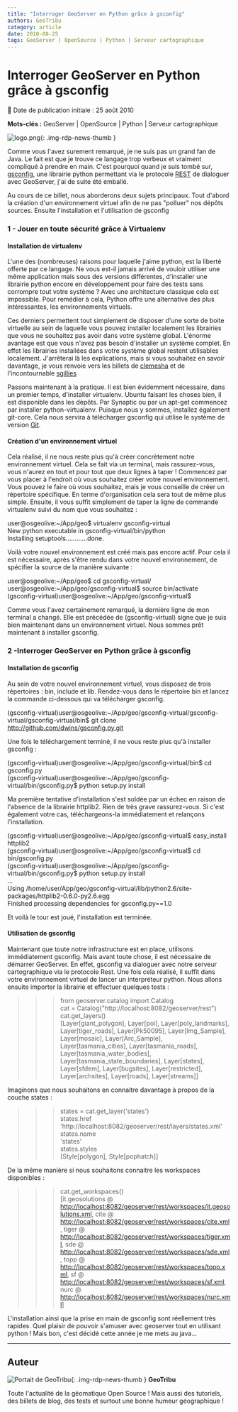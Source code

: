 ```yaml
---
title: "Interroger GeoServer en Python grâce à gsconfig"
authors: GeoTribu
category: article
date: 2010-08-25
tags: GeoServer | OpenSource | Python | Serveur cartographique
---
```


# Interroger GeoServer en Python grâce à gsconfig

:calendar: Date de publication initiale : 25 août 2010

**Mots-clés :** GeoServer | OpenSource | Python | Serveur cartographique

![logo.png](https://cdn.geotribu.fr/img/logos-icones/logiciels_librairies/geoserver.png){: .img-rdp-news-thumb }

Comme vous l'avez surement remarqué, je ne suis pas un grand fan de Java. Le fait est que je trouve ce langage trop verbeux et vraiment compliqué à prendre en main. C'est pourquoi quand je suis tombé sur, [gsconfig](http://wiki.github.com/dwins/gsconfig.py/), une librairie python permettant via le protocole [REST](https://fr.wikipedia.org/wiki/Representational_State_Transfer) de dialoguer avec GeoServer, j'ai de suite été emballé.

Au cours de ce billet, nous aborderons deux sujets principaux. Tout d'abord la création d'un environnement virtuel afin de ne pas "polluer" nos dépôts sources. Ensuite l'installation et l'utilisation de gsconfig

### 1 - Jouer en toute sécurité grâce à Virtualenv

#### Installation de virtualenv

L'une des (nombreuses) raisons pour laquelle j'aime python, est la liberté offerte par ce langage. Ne vous est-il jamais arrivé de vouloir utiliser une même application mais sous des versions différentes, d'installer une librairie python encore en développement pour faire des tests sans corrompre tout votre système ? Avec une architecture classique cela est impossible. Pour remédier à cela, Python offre une alternative des plus intéressantes, les environnements virtuels.

Ces derniers permettent tout simplement de disposer d'une sorte de boite virtuelle au sein de laquelle vous pouvez installer localement les librairies que vous ne souhaitez pas avoir dans votre système global. L'énorme avantage est que vous n'avez pas besoin d'installer un système complet. En effet les librairies installées dans votre système global restent utilisables localement. J'arrêterai là les explications, mais si vous souhaitez en savoir davantage, je vous renvoie vers les billets de [clemesha](http://clemesha.org/blog/2009/jul/05/modern-python-hacker-tools-virtualenv-fabric-pip/) et de l'incontournable [sgillies](http://sgillies.net/blog/1012/bootstrapping-a-python-project/)

Passons maintenant à la pratique. Il est bien évidemment nécessaire, dans un premier temps, d'installer virtualenv. Ubuntu faisant les choses bien, il est disponible dans les dépôts. Par Synaptic ou par un apt-get commencez par installer python-virtualenv. Puisque nous y sommes, installez également git-core. Cela nous servira à télécharger gsconfig qui utilise le système de version [Git](https://fr.wikipedia.org/wiki/Git).

#### Création d'un environnement virtuel

Cela réalisé, il ne nous reste plus qu'à créer concrètement notre environnement virtuel. Cela se fait via un terminal, mais rassurez-vous, vous n'aurez en tout et pour tout que deux lignes à taper ! Commencez par vous placer à l'endroit où vous souhaitez créer votre nouvel environnement. Vous pouvez le faire où vous souhaitez, mais je vous conseille de créer un répertoire spécifique. En terme d'organisation cela sera tout de même plus simple. Ensuite, il vous suffit simplement de taper la ligne de commande virtualenv suivi du nom que vous souhaitez :

user@osgeolive:~/App/geo$ virtualenv gsconfig-virtual  
New python executable in gsconfig-virtual/bin/python  
Installing setuptools............done.  

Voilà votre nouvel environnement est créé mais pas encore actif. Pour cela il est nécessaire, après s'être rendu dans votre nouvel environnement, de spécifier la source de la manière suivante :

user@osgeolive:~/App/geo$ cd gsconfig-virtual/  
user@osgeolive:~/App/geo/gsconfig-virtual$ source bin/activate  
(gsconfig-virtual)user@osgeolive:~/App/geo/gsconfig-virtual$  

Comme vous l'avez certainement remarqué, la dernière ligne de mon terminal a changé. Elle est précédée de (gsconfig-virtual) signe que je suis bien maintenant dans un environnement virtuel. Nous sommes prêt maintenant à installer gsconfig.

### 2 -Interroger GeoServer en Python grâce à gsconfig

#### Installation de gsconfig

Au sein de votre nouvel environnement virtuel, vous disposez de trois répertoires : bin, include et lib. Rendez-vous dans le répertoire bin et lancez la commande ci-dessous qui va télécharger gsconfig.

(gsconfig-virtual)user@osgeolive:~/App/geo/gsconfig-virtual/gsconfig-virtual/gsconfig-virtual/bin$ git clone <http://github.com/dwins/gsconfig.py.git>  

Une fois le téléchargement terminé, il ne vous reste plus qu'à installer gsconfig :

(gsconfig-virtual)user@osgeolive:~/App/geo/gsconfig-virtual/bin$ cd gsconfig.py  
(gsconfig-virtual)user@osgeolive:~/App/geo/gsconfig-virtual/bin/gsconfig.py$ python setup.py install  

Ma première tentative d'installation s'est soldée par un échec en raison de l'absence de la librairie httplib2. Rien de très grave rassurez-vous. Si c'est également votre cas, téléchargeons-la immédiatement et relançons l'installation.

(gsconfig-virtual)user@osgeolive:~/App/geo/gsconfig-virtual$ easy\_install httplib2  
(gsconfig-virtual)user@osgeolive:~/App/geo/gsconfig-virtual$ cd bin/gsconfig.py  
(gsconfig-virtual)user@osgeolive:~/App/geo/gsconfig-virtual/bin/gsconfig.py$ python setup.py install  
...  
Using /home/user/App/geo/gsconfig-virtual/lib/python2.6/site-packages/httplib2-0.6.0-py2.6.egg  
Finished processing dependencies for gsconfig.py==1.0  

Et voilà le tour est joué, l'installation est terminée.

#### Utilisation de gsconfig

Maintenant que toute notre infrastructure est en place, utilisons immédiatement gsconfig. Mais avant toute chose, il est nécessaire de démarrer GeoServer. En effet, gsconfig va dialoguer avec notre serveur cartographique via le protocole Rest. Une fois cela réalisé, il suffit dans votre environnement virtuel de lancer un interpréteur python. Nous allons ensuite importer la librairie et effectuer quelques tests :

>>> from geoserver.catalog import Catalog  
>>> cat = Catalog("http://localhost:8082/geoserver/rest")  
>>> cat.get\_layers()  
[Layer[giant\_polygon], Layer[poi], Layer[poly\_landmarks], Layer[tiger\_roads], Layer[Pk50095], Layer[Img\_Sample], Layer[mosaic], Layer[Arc\_Sample], Layer[tasmania\_cities], Layer[tasmania\_roads], Layer[tasmania\_water\_bodies], Layer[tasmania\_state\_boundaries], Layer[states], Layer[sfdem], Layer[bugsites], Layer[restricted], Layer[archsites], Layer[roads], Layer[streams]]  

Imaginons que nous souhaitons en connaitre davantage à propos de la couche states :

>>> states = cat.get\_layer('states')  
>>> states.href  
'http://localhost:8082/geoserver/rest/layers/states.xml'  
>>> states.name  
'states'  
>>> states.styles  
[Style[polygon], Style[pophatch]]  

De la même manière si nous souhaitons connaitre les workspaces disponibles :

>>> cat.get\_workspaces()  
[it.geosolutions @ <http://localhost:8082/geoserver/rest/workspaces/it.geosolutions.xml>, cite @ <http://localhost:8082/geoserver/rest/workspaces/cite.xml>, tiger @ <http://localhost:8082/geoserver/rest/workspaces/tiger.xml>, sde @ <http://localhost:8082/geoserver/rest/workspaces/sde.xml>, topp @ <http://localhost:8082/geoserver/rest/workspaces/topp.xml>, sf @ <http://localhost:8082/geoserver/rest/workspaces/sf.xml>, nurc @ <http://localhost:8082/geoserver/rest/workspaces/nurc.xml>]  

L'installation ainsi que la prise en main de gsconfig sont réellement très rapides. Quel plaisir de pouvoir s'amuser avec geoserver tout en utilisant python ! Mais bon, c'est décidé cette année je me mets au java...

----

## Auteur

![Portait de GeoTribu](https://cdn.geotribu.fr/img/internal/charte/geotribu_logo_64x64.png){: .img-rdp-news-thumb }
**GeoTribu**

Toute l'actualité de la géomatique Open Source ! Mais aussi des tutoriels, des billets de blog, des tests et surtout une bonne humeur géographique !
